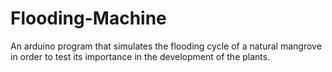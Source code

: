 # Flooding-Machine
An arduino program that simulates the flooding cycle of a natural mangrove in order to test its importance in the development of the plants.
